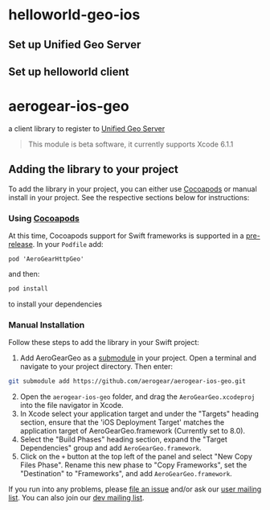 # helloworld-geo-ios
## Set up Unified Geo Server

## Set up helloworld client


# aerogear-ios-geo 

a client library to register to [Unified Geo Server](https://github.com/sebastienblanc/unified-geo-server)

> This module is beta software, it currently supports Xcode 6.1.1

## Adding the library to your project 
To add the library in your project, you can either use [Cocoapods](http://cocoapods.org) or manual install in your project. See the respective sections below for instructions:

### Using [Cocoapods](http://cocoapods.org)
At this time, Cocoapods support for Swift frameworks is supported in a [pre-release](http://blog.cocoapods.org/Pod-Authors-Guide-to-CocoaPods-Frameworks/). In your ```Podfile``` add:

```
pod 'AeroGearHttpGeo'
```

and then:

```bash
pod install
```

to install your dependencies

### Manual Installation
Follow these steps to add the library in your Swift project:

1. Add AeroGearGeo as a [submodule](http://git-scm.com/docs/git-submodule) in your project. Open a terminal and navigate to your project directory. Then enter:
```bash
git submodule add https://github.com/aerogear/aerogear-ios-geo.git
```
2. Open the `aerogear-ios-geo` folder, and drag the `AeroGearGeo.xcodeproj` into the file navigator in Xcode.
3. In Xcode select your application target  and under the "Targets" heading section, ensure that the 'iOS  Deployment Target'  matches the application target of AeroGearGeo.framework (Currently set to 8.0).
5. Select the  "Build Phases"  heading section,  expand the "Target Dependencies" group and add  `AeroGearGeo.framework`.
7. Click on the `+` button at the top left of the panel and select "New Copy Files Phase". Rename this new phase to "Copy Frameworks", set the "Destination" to "Frameworks", and add `AeroGearGeo.framework`.

If you run into any problems, please [file an issue](http://issues.jboss.org/browse/AEROGEAR) and/or ask our [user mailing list](https://lists.jboss.org/mailman/listinfo/aerogear-users). You can also join our [dev mailing list](https://lists.jboss.org/mailman/listinfo/aerogear-dev).  

